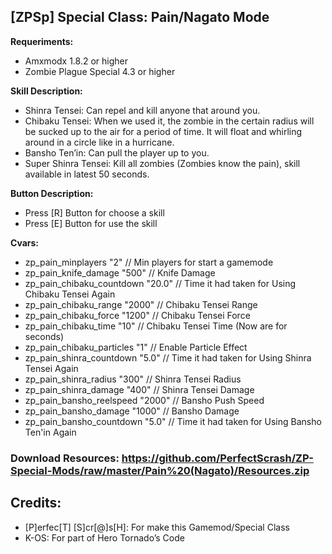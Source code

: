 ## [ZPSp] Special Class: Pain/Nagato Mode

**Requeriments:**<br/>
- Amxmodx 1.8.2 or higher<br/>
- Zombie Plague Special 4.3 or higher

**Skill Description:**
- Shinra Tensei: Can repel and kill anyone that around you.<br/>
- Chibaku Tensei: When we used it, the zombie in the certain radius will be sucked up to the air for a period of time. 
It will float and whirling around in a circle like in a hurricane.<br/>
- Bansho Ten’in: Can pull the player up to you.<br/>
- Super Shinra Tensei: Kill all zombies (Zombies know the pain), skill available in latest 50 seconds.

**Button Description:**<br/>
- Press [R] Button for choose a skill<br/>
- Press [E] Button for use the skill

**Cvars:**<br/>
- zp_pain_minplayers "2"				// Min players for start a gamemode<br/>
- zp_pain_knife_damage "500" 			// Knife Damage<br/>
- zp_pain_chibaku_countdown "20.0"	// Time it had taken for Using Chibaku Tensei Again<br/>
- zp_pain_chibaku_range "2000"		// Chibaku Tensei Range<br/>
- zp_pain_chibaku_force "1200"		// Chibaku Tensei Force<br/>
- zp_pain_chibaku_time "10" 			// Chibaku Tensei Time (Now are for seconds)<br/>
- zp_pain_chibaku_particles "1" 		// Enable Particle Effect<br/>
- zp_pain_shinra_countdown "5.0"		// Time it had taken for Using Shinra Tensei Again<br/>
- zp_pain_shinra_radius "300"			// Shinra Tensei Radius<br/>
- zp_pain_shinra_damage "400"			// Shinra Tensei Damage<br/>
- zp_pain_bansho_reelspeed "2000"		// Bansho Push Speed<br/>
- zp_pain_bansho_damage "1000"		// Bansho Damage<br/>
- zp_pain_bansho_countdown "5.0"		// Time it had taken for Using Bansho Ten'in Again

### Download Resources: https://github.com/PerfectScrash/ZP-Special-Mods/raw/master/Pain%20(Nagato)/Resources.zip

## Credits:
- [P]erfec[T] [S]cr[@]s[H]: For make this Gamemod/Special Class
- K-OS: For part of Hero Tornado’s Code
